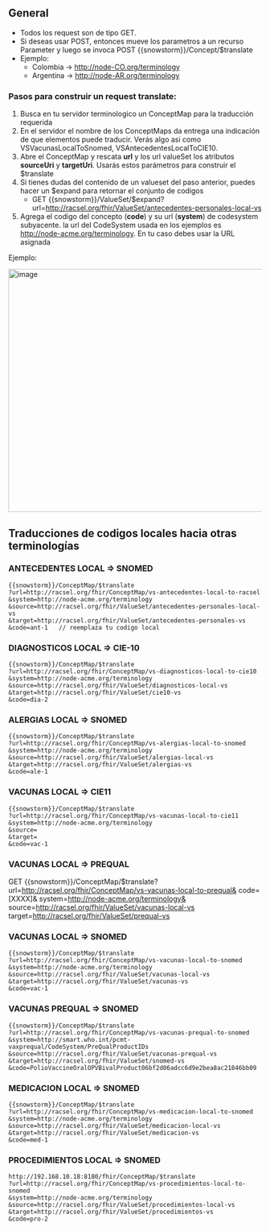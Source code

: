 ## General ##

* Todos los request son de tipo GET.
* Si deseas usar POST, entonces mueve los parametros a un recurso Parameter y luego se invoca POST {{snowstorm}}/Concept/$translate
* Ejemplo:
  * Colombia -> http://node-CO.org/terminology
  * Argentina -> http://node-AR.org/terminology

### Pasos para construir un request translate: ###
1. Busca en tu servidor terminologico un ConceptMap para la traducción requerida
2. En el servidor el nombre de los ConceptMaps da entrega una indicación de que elementos puede traducir. Verás algo asi como VSVacunasLocalToSnomed, VSAntecedentesLocalToCIE10.
3. Abre el ConceptMap y rescata **url** y  los url valueSet los atributos **sourceUri** y **targetUri**. Usarás estos parámetros para construir el $translate
4. Si tienes dudas del contenido de un valueset del paso anterior, puedes hacer un $expand para retornar el conjunto de codigos
   * GET {{snowstorm}}/ValueSet/$expand?url=http://racsel.org/fhir/ValueSet/antecedentes-personales-local-vs
5. Agrega el codigo del concepto (**code**) y su url (**system**) de codesystem subyacente. la url del CodeSystem usada en los ejemplos es http://node-acme.org/terminology. En tu caso debes usar la URL asignada

Ejemplo:

<img width="530" height="483" alt="image" src="https://github.com/user-attachments/assets/812bc044-6e1e-4cb4-af07-f53b590424c9" />


## Traducciones de codigos locales hacia otras terminologías ##

### ANTECEDENTES LOCAL => SNOMED ###

```
{{snowstorm}}/ConceptMap/$translate
?url=http://racsel.org/fhir/ConceptMap/vs-antecedentes-local-to-racsel
&system=http://node-acme.org/terminology
&source=http://racsel.org/fhir/ValueSet/antecedentes-personales-local-vs
&target=http://racsel.org/fhir/ValueSet/antecedentes-personales-vs
&code=ant-1   // reemplaza tu codigo local
```


### DIAGNOSTICOS LOCAL => CIE-10 ###

```
{{snowstorm}}/ConceptMap/$translate
?url=http://racsel.org/fhir/ConceptMap/vs-diagnosticos-local-to-cie10
&system=http://node-acme.org/terminology
&source=http://racsel.org/fhir/ValueSet/diagnosticos-local-vs
&target=http://racsel.org/fhir/ValueSet/cie10-vs
&code=dia-2
```


### ALERGIAS LOCAL => SNOMED
```
{{snowstorm}}/ConceptMap/$translate
?url=http://racsel.org/fhir/ConceptMap/vs-alergias-local-to-snomed
&system=http://node-acme.org/terminology
&source=http://racsel.org/fhir/ValueSet/alergias-local-vs
&target=http://racsel.org/fhir/ValueSet/alergias-vs
&code=ale-1
```


### VACUNAS LOCAL => CIE11 ###
```
{{snowstorm}}/ConceptMap/$translate
?url=http://racsel.org/fhir/ConceptMap/vs-vacunas-local-to-cie11
&system=http://node-acme.org/terminology
&source=
&target=
&code=vac-1
```
### VACUNAS LOCAL => PREQUAL ###
GET {{snowstorm}}/ConceptMap/$translate?
url=http://racsel.org/fhir/ConceptMap/vs-vacunas-local-to-prequal&
code=[XXXX]&
system=http://node-acme.org/terminology&
source=http://racsel.org/fhir/ValueSet/vacunas-local-vs
target=http://racsel.org/fhir/ValueSet/prequal-vs

### VACUNAS LOCAL => SNOMED ###
```
{{snowstorm}}/ConceptMap/$translate
?url=http://racsel.org/fhir/ConceptMap/vs-vacunas-local-to-snomed
&system=http://node-acme.org/terminology
&source=http://racsel.org/fhir/ValueSet/vacunas-local-vs
&target=http://racsel.org/fhir/ValueSet/vacunas-vs
&code=vac-1
```

### VACUNAS PREQUAL => SNOMED ###
```
{{snowstorm}}/ConceptMap/$translate
?url=http://racsel.org/fhir/ConceptMap/vs-vacunas-prequal-to-snomed
&system=http://smart.who.int/pcmt-vaxprequal/CodeSystem/PreQualProductIDs
&source=http://racsel.org/fhir/ValueSet/vacunas-prequal-vs
&target=http://racsel.org/fhir/ValueSet/snomed-vs
&code=PolioVaccineOralOPVBivalProduct06bf2d06adcc6d9e2bea8ac21846bb09
```


### MEDICACION LOCAL => SNOMED ###
```
{{snowstorm}}/ConceptMap/$translate
?url=http://racsel.org/fhir/ConceptMap/vs-medicacion-local-to-snomed
&system=http://node-acme.org/terminology
&source=http://racsel.org/fhir/ValueSet/medicacion-local-vs
&target=http://racsel.org/fhir/ValueSet/medicacion-vs
&code=med-1
```

### PROCEDIMIENTOS LOCAL => SNOMED ###
```
http://192.168.10.18:8180/fhir/ConceptMap/$translate
?url=http://racsel.org/fhir/ConceptMap/vs-procedimientos-local-to-snomed
&system=http://node-acme.org/terminology
&source=http://racsel.org/fhir/ValueSet/procedimientos-local-vs
&target=http://racsel.org/fhir/ValueSet/procedimientos-vs
&code=pro-2
```


